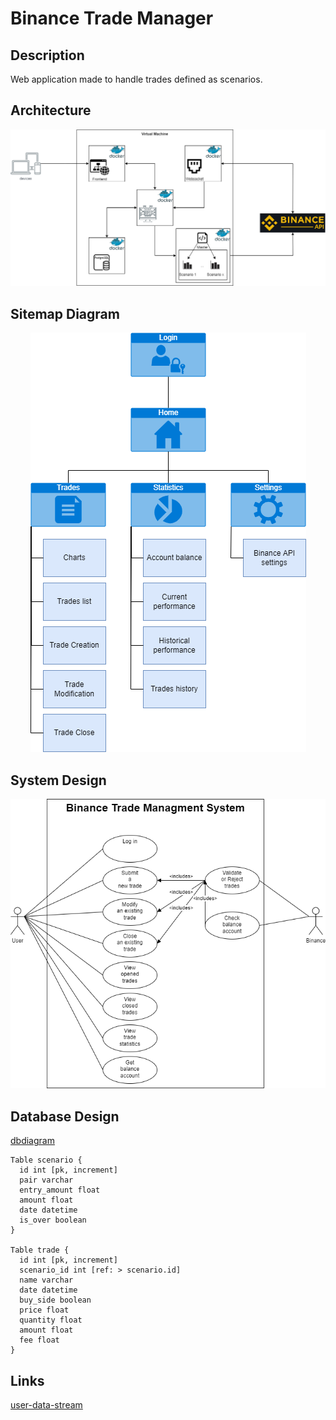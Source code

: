 # Binance Trade Manager

## Description
Web application made to handle trades defined as scenarios.

## Architecture
<p align="center">
    <img src="./resources/software-architecture.png">
<p>

## Sitemap Diagram
<p align="center">
    <img src="./resources/sitemap-diagram.png">
<p>

## System Design
<p align="center">
    <img src="./resources/system-design.png">
<p>

## Database Design
[dbdiagram](https://dbdiagram.io/d)
```
Table scenario {
  id int [pk, increment]
  pair varchar
  entry_amount float
  amount float
  date datetime
  is_over boolean
}

Table trade {
  id int [pk, increment]
  scenario_id int [ref: > scenario.id]
  name varchar
  date datetime
  buy_side boolean
  price float
  quantity float
  amount float
  fee float
}
```

## Links
[user-data-stream](https://github.com/binance/binance-spot-api-docs/blob/master/user-data-stream.md)